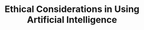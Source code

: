 ---
dual: True
name1: Emily Ramond
email1: eramond@deloitte.com
photo1: assets/images/emily-ramond.png
website1: https://www.linkedin.com/in/emily-ramond/

name2: Greg Thein
email2: gthein@deloitte.com
photo2: assets/images/greg.jpeg
website2: https://www.linkedin.com/in/gregorythein/ 

domain: A10
title: Ethical Considerations in Using Artificial Intelligence
bio: "Greg completed his undergraduate studies at HDSI in 2021, where he was an active member of the ERC community. His capstone project centered around Alzheimer's gene analysis. After graduating, Greg joined Deloitte as a Business Technology Analyst, where he engages in diverse tasks encompassing data management, analytics, and dashboarding for various clients. In his free time, Greg loves to travel, explore new restaurants and bakeries, and play sports/working out (tennis, swimming, and snowboarding).

As the AI space grows and evolves, Greg is passionate about ensuring products and models are built with ethical considerations in mind, allowing for greater data driven and technological integrations within society. 

Emily completed her undergraduate studies at HDSI in 2022, where she was an active member of Marshall College. Her capstone project centered around causal inference. Post-graduation, Emily joined Deloitte as a Business Technology Analyst. In this role, she engaged in diverse tasks encompassing data analytics, machine learning, and engineering for a wide array of clients. Beyond academic and professional pursuits, Emily loves crocheting, travel, snowboarding, and fostering cats.

Drawing inspiration from her coursework at Marshall College, Emily is passionate about ethical artificial intelligence. Her commitment extends to prioritizing fairness, transparency, and accountability. She is driven by her interest in leveraging the power of data science for the betterment of the world."
description: "There is a growing societal concern over the potential and real negative effects of AI, particularly in terms of fairness and explainability. This concern is considered in this course where students will study high-profile cases of algorithmic discrimination, explore different definitions and metrics of AI fairness, and understand their practical implications. The challenge lies in translating these complex concepts into real-world applications, training students to independently analyze AI fairness and explainability, and emphasizing the societal impact of these issues. The course aims to equip students with skills to assess algorithmic fairness, understand data limitations, and apply bias mitigation techniques in AI models. Students will explore the ethical dimensions of artificial intelligence (AI), with a specific focus on fairness assessments and bias mitigation. This course integrates practical workshops, case studies, include IBM AI Fairness 360 Model Overview and the evaluation of model bias using Medical Expenditure data. Through lectures, workshops, readings, and hands-on projects, students will gain an understanding of how to assess algorithmic fairness, measure fairness metrics, and identify the limitations of data in capturing fairness. They will also learn techniques for mitigating bias in AI models through pre-, in-, and post-processing. The course will emphasize real-world applications and the impact of ethical AI considerations on different stakeholders. Students will engage in replication projects and independent analyses to develop their skills in fairness assessments and bias mitigation."
summer: "Read Deloitte's Trustworthy AI Website: https://www2.deloitte.com/us/en/pages/deloitte-analytics/solutions/ethics-of-ai-framework.html

Familiarize yourself with IBM's AIF360 Demo: https://aif360.res.ibm.com/

Proficient in python (review DSC80 work - missingness, EDA, hyperparameter tuning, visualization best practices, etc)"
oldstudent: https://michael-garciaperez.github.io/DSC180B-Capstone-Project/
prerequisites: None
time: Tuesday 2-3PM, Zoom
style: "Q1 will be held in a typical classroom format. Everyone shows up to class and participates. Each student will need to present once on a reading (5 min presentation). We will have frequent class discussions and the replication project will be two groups of 5. We may have guest lecturers. 

Q2 is much more independent. We will hold one hour meets for EACH group (up to 4 people per group) once a week to check in on progress. Occasionally, we will have additional office hours as needed. You will be completing a project start to finish - from picking domain and gathering data to creating a report and website to present. We cannot guarantee we have knowledge in the domain - so be prepared to do research. We will be on Discord and present throughout the entire process."
seats: 8
tag: Fairness and Causal Inference
industry: Deloitte
---